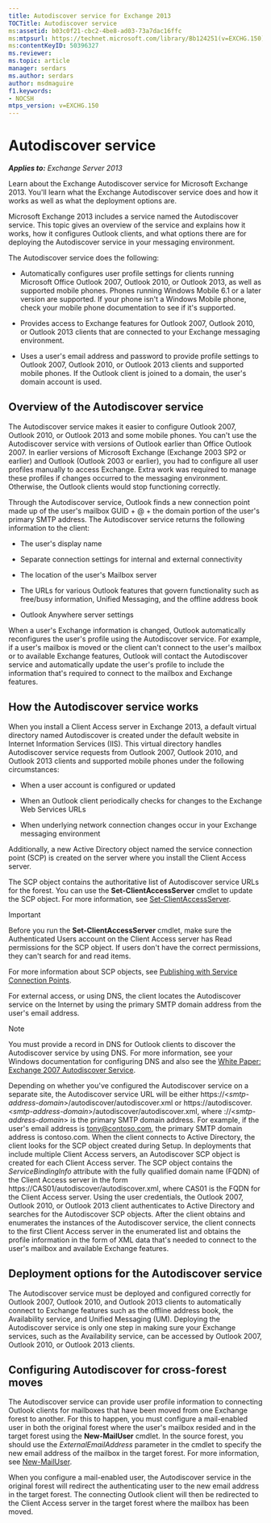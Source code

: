 ```yaml
---
title: Autodiscover service for Exchange 2013
TOCTitle: Autodiscover service
ms:assetid: b03c0f21-cbc2-4be8-ad03-73a7dac16ffc
ms:mtpsurl: https://technet.microsoft.com/library/Bb124251(v=EXCHG.150)
ms:contentKeyID: 50396327
ms.reviewer:
ms.topic: article 
manager: serdars
ms.author: serdars
author: msdmaguire
f1.keywords:
- NOCSH
mtps_version: v=EXCHG.150
---
```


# Autodiscover service

_**Applies to:** Exchange Server 2013_

Learn about the Exchange Autodiscover service for Microsoft Exchange 2013. You'll learn what the Exchange Autodiscover service does and how it works as well as what the deployment options are.

Microsoft Exchange 2013 includes a service named the Autodiscover service. This topic gives an overview of the service and explains how it works, how it configures Outlook clients, and what options there are for deploying the Autodiscover service in your messaging environment.

The Autodiscover service does the following:

- Automatically configures user profile settings for clients running Microsoft Office Outlook 2007, Outlook 2010, or Outlook 2013, as well as supported mobile phones. Phones running Windows Mobile 6.1 or a later version are supported. If your phone isn't a Windows Mobile phone, check your mobile phone documentation to see if it's supported.

- Provides access to Exchange features for Outlook 2007, Outlook 2010, or Outlook 2013 clients that are connected to your Exchange messaging environment.

- Uses a user's email address and password to provide profile settings to Outlook 2007, Outlook 2010, or Outlook 2013 clients and supported mobile phones. If the Outlook client is joined to a domain, the user's domain account is used.

## Overview of the Autodiscover service

The Autodiscover service makes it easier to configure Outlook 2007, Outlook 2010, or Outlook 2013 and some mobile phones. You can't use the Autodiscover service with versions of Outlook earlier than Office Outlook 2007. In earlier versions of Microsoft Exchange (Exchange 2003 SP2 or earlier) and Outlook (Outlook 2003 or earlier), you had to configure all user profiles manually to access Exchange. Extra work was required to manage these profiles if changes occurred to the messaging environment. Otherwise, the Outlook clients would stop functioning correctly.

Through the Autodiscover service, Outlook finds a new connection point made up of the user's mailbox GUID + @ + the domain portion of the user's primary SMTP address. The Autodiscover service returns the following information to the client:

- The user's display name

- Separate connection settings for internal and external connectivity

- The location of the user's Mailbox server

- The URLs for various Outlook features that govern functionality such as free/busy information, Unified Messaging, and the offline address book

- Outlook Anywhere server settings

When a user's Exchange information is changed, Outlook automatically reconfigures the user's profile using the Autodiscover service. For example, if a user's mailbox is moved or the client can't connect to the user's mailbox or to available Exchange features, Outlook will contact the Autodiscover service and automatically update the user's profile to include the information that's required to connect to the mailbox and Exchange features.

## How the Autodiscover service works

When you install a Client Access server in Exchange 2013, a default virtual directory named Autodiscover is created under the default website in Internet Information Services (IIS). This virtual directory handles Autodiscover service requests from Outlook 2007, Outlook 2010, and Outlook 2013 clients and supported mobile phones under the following circumstances:

- When a user account is configured or updated

- When an Outlook client periodically checks for changes to the Exchange Web Services URLs

- When underlying network connection changes occur in your Exchange messaging environment

Additionally, a new Active Directory object named the service connection point (SCP) is created on the server where you install the Client Access server.

The SCP object contains the authoritative list of Autodiscover service URLs for the forest. You can use the **Set-ClientAccessServer** cmdlet to update the SCP object. For more information, see [Set-ClientAccessServer](/powershell/module/exchange/Set-ClientAccessServer).

> [!IMPORTANT]
> Before you run the <STRONG>Set-ClientAccessServer</STRONG> cmdlet, make sure the Authenticated Users account on the Client Access server has Read permissions for the SCP object. If users don't have the correct permissions, they can't search for and read items.

For more information about SCP objects, see [Publishing with Service Connection Points](/windows/win32/ad/publishing-with-service-connection-points).

For external access, or using DNS, the client locates the Autodiscover service on the Internet by using the primary SMTP domain address from the user's email address.

> [!NOTE]
> You must provide a record in DNS for Outlook clients to discover the Autodiscover service by using DNS. For more information, see your Windows documentation for configuring DNS and also see the <A href="/previous-versions/office/exchange-server-2007-technical-articles/bb332063(v=exchg.80)">White Paper: Exchange 2007 Autodiscover Service</A>.

Depending on whether you've configured the Autodiscover service on a separate site, the Autodiscover service URL will be either https://\<*smtp-address-domain*\>/autodiscover/autodiscover.xml or https://autodiscover.\<*smtp-address-domain*\>/autodiscover/autodiscover.xml, where ://\<*smtp-address-domain*\> is the primary SMTP domain address. For example, if the user's email address is tony@contoso.com, the primary SMTP domain address is contoso.com. When the client connects to Active Directory, the client looks for the SCP object created during Setup. In deployments that include multiple Client Access servers, an Autodiscover SCP object is created for each Client Access server. The SCP object contains the *ServiceBindingInfo* attribute with the fully qualified domain name (FQDN) of the Client Access server in the form https://CAS01/autodiscover/autodiscover.xml, where CAS01 is the FQDN for the Client Access server. Using the user credentials, the Outlook 2007, Outlook 2010, or Outlook 2013 client authenticates to Active Directory and searches for the Autodiscover SCP objects. After the client obtains and enumerates the instances of the Autodiscover service, the client connects to the first Client Access server in the enumerated list and obtains the profile information in the form of XML data that's needed to connect to the user's mailbox and available Exchange features.

## Deployment options for the Autodiscover service

The Autodiscover service must be deployed and configured correctly for Outlook 2007, Outlook 2010, and Outlook 2013 clients to automatically connect to Exchange features such as the offline address book, the Availability service, and Unified Messaging (UM). Deploying the Autodiscover service is only one step in making sure your Exchange services, such as the Availability service, can be accessed by Outlook 2007, Outlook 2010, or Outlook 2013 clients.

## Configuring Autodiscover for cross-forest moves

The Autodiscover service can provide user profile information to connecting Outlook clients for mailboxes that have been moved from one Exchange forest to another. For this to happen, you must configure a mail-enabled user in both the original forest where the user's mailbox resided and in the target forest using the **New-MailUser** cmdlet. In the source forest, you should use the *ExternalEmailAddress* parameter in the cmdlet to specify the new email address of the mailbox in the target forest. For more information, see [New-MailUser](/powershell/module/exchange/New-MailUser).

When you configure a mail-enabled user, the Autodiscover service in the original forest will redirect the authenticating user to the new email address in the target forest. The connecting Outlook client will then be redirected to the Client Access server in the target forest where the mailbox has been moved.